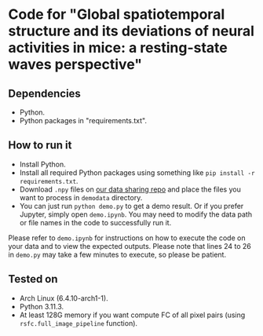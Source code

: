 # Code for "Global spatiotemporal structure and its deviations of neural activities in mice: a resting-state waves perspective"

## Dependencies
 * Python.
 * Python packages in "requirements.txt".

## How to run it

* Install Python.
* Install all required Python packages using something like ```pip install -r requirements.txt```.
* Download ```.npy``` files on [our data sharing repo](http://eai.brainsmatics.org/datasharing/shi2402) and place the files you want to process in ```demodata``` directory.
* You can just run ```python demo.py``` to get a demo result. Or if you prefer Jupyter, simply open ```demo.ipynb```. You may need to modify the data path or file names in the code to successfully run it.

Please refer to ```demo.ipynb``` for instructions on how to execute the code on your data and to view the expected outputs. Please note that lines 24 to 26 in ```demo.py``` may take a few minutes to execute, so please be patient.

## Tested on
  * Arch Linux (6.4.10-arch1-1).
  * Python 3.11.3.
  * At least 128G memory if you want compute FC of all pixel pairs (using ```rsfc.full_image_pipeline``` function).
